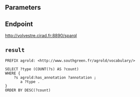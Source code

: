 # 

## Parameters


## Endpoint
http://volvestre.cirad.fr:8890/sparql

## `result`

```sparql
PREFIX agrold: <http://www.southgreen.fr/agrold/vocabulary/>

SELECT ?type (COUNT(?s) AS ?count)
WHERE {
    ?s agrold:has_annotation ?annotation ;
       a ?type .
}
ORDER BY DESC(?count)


```
